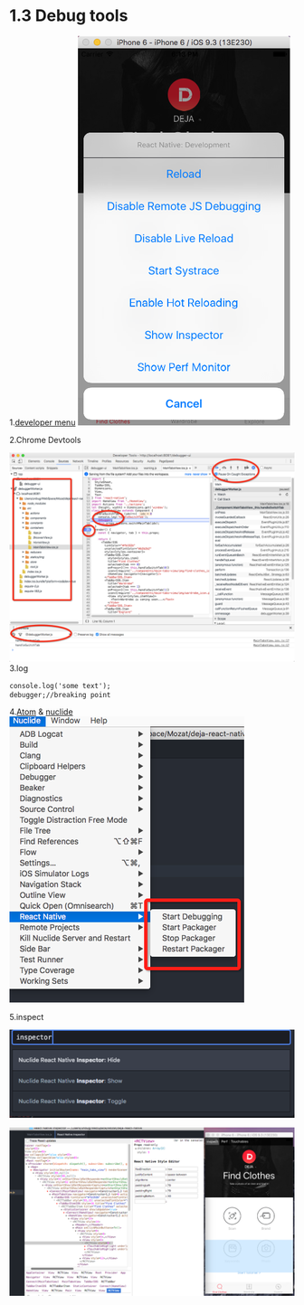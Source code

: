 # 1.3 Debug tools

1.[developer menu](https://facebook.github.io/react-native/docs/debugging.html)
![](QQ20160623-0.png)

2.Chrome Devtools

![](QQ20160623-2.png)
3.log
```
console.log('some text');
debugger;//breaking point
```
4.[Atom](https://atom.io/) & [nuclide](https://nuclide.io/)
![](QQ20160623-3.png)

5.inspect

![](QQ20160624-0.png)


![](QQ20160623-4.png)

